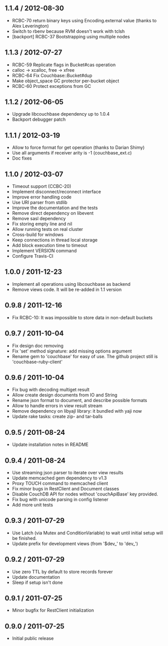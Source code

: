## 1.1.4 / 2012-08-30

* RCBC-70 return binary keys using Encoding.external value (thanks to Alex Leverington)
* Switch to rbenv because RVM doesn't work with tclsh
* [backport] RCBC-37 Bootstrapping using multiple nodes

## 1.1.3 / 2012-07-27

* RCBC-59 Replicate flags in Bucket#cas operation
* calloc -> xcalloc, free -> xfree
* RCBC-64 Fix Couchbase::Bucket#dup
* Make object_space GC protector per-bucket object
* RCBC-60 Protect exceptions from GC

## 1.1.2 / 2012-06-05

* Upgrade libcouchbase dependency up to 1.0.4
* Backport debugger patch

## 1.1.1 / 2012-03-19

* Allow to force format for get operation (thanks to Darian Shimy)
* Use all arguments if receiver arity is -1 (couchbase_ext.c)
* Doc fixes

## 1.1.0 / 2012-03-07

* Timeout support (CCBC-20)
* Implement disconnect/reconnect interface
* Improve error handling code
* Use URI parser from stdlib
* Improve the documentation and the tests
* Remove direct dependency on libevent
* Remove sasl dependency
* Fix storing empty line and nil
* Allow running tests on real cluster
* Cross-build for windows
* Keep connections in thread local storage
* Add block execution time to timeout
* Implement VERSION command
* Configure Travis-CI

## 1.0.0 / 2011-12-23

* Implement all operations using libcouchbase as backend
* Remove views code. It will be re-added in 1.1 version

## 0.9.8 / 2011-12-16

* Fix RCBC-10: It was impossible to store data in non-default buckets

## 0.9.7 / 2011-10-04

* Fix design doc removing
* Fix 'set' method signature: add missing options argument
* Rename gem to 'couchbase' for easy of use. The github project still
  is 'couchbase-ruby-client'

## 0.9.6 / 2011-10-04

* Fix bug with decoding multiget result
* Allow create design documents from IO and String
* Rename json format to document, and describe possible formats
* Allow to handle errors in view result stream
* Remove dependency on libyajl library: it bundled with yaji now
* Update rake tasks: create zip- and tar-balls

## 0.9.5 / 2011-08-24

* Update installation notes in README

## 0.9.4 / 2011-08-24

* Use streaming json parser to iterate over view results
* Update memcached gem dependency to v1.3
* Proxy TOUCH command to memcached client
* Fix minor bugs in RestClient and Document classes
* Disable CouchDB API for nodes without 'couchApiBase' key provided.
* Fix bug with unicode parsing in config listener
* Add more unit tests

## 0.9.3 / 2011-07-29

* Use Latch (via Mutex and ConditionVariable) to wait until initial
  setup will be finished.
* Update prefix for development views (from '$dev_' to 'dev_')

## 0.9.2 / 2011-07-29

* Use zero TTL by default to store records forever
* Update documentation
* Sleep if setup isn't done

## 0.9.1 / 2011-07-25

* Minor bugfix for RestClient initialization

## 0.9.0 / 2011-07-25

* Initial public release
